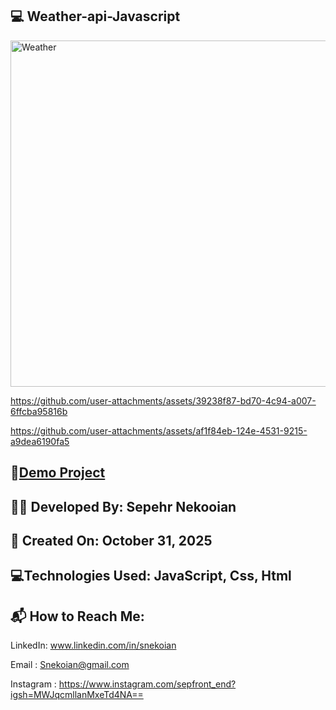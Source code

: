 ## 💻 Weather-api-Javascript


<img width="1024" height="554" alt="Weather" src="https://github.com/user-attachments/assets/c1c245d8-0723-4dd1-9817-e31aec50f63e" />



https://github.com/user-attachments/assets/39238f87-bd70-4c94-a007-6ffcba95816b



https://github.com/user-attachments/assets/af1f84eb-124e-4531-9215-a9dea6190fa5



## 🔗[Demo Project](https://jackets-react.vercel.app/)

## 👨‍💻 Developed By: Sepehr Nekooian

## 📅 Created On: October 31, 2025

## 💻Technologies Used: JavaScript, Css, Html

## 📬 How to Reach Me:

LinkedIn: www.linkedin.com/in/snekoian

Email : Snekoian@gmail.com

Instagram : https://www.instagram.com/sepfront_end?igsh=MWJqcmllanMxeTd4NA==
